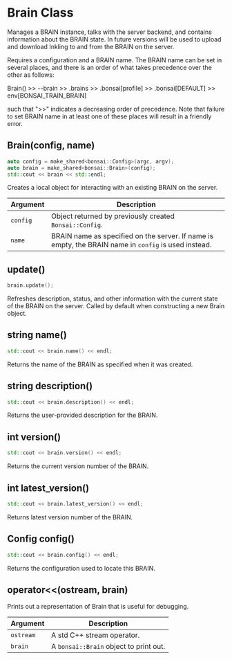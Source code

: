 # Brain Class

Manages a BRAIN instance, talks with the server backend, and contains
information about the BRAIN state. In future versions will be used to upload
and download Inkling to and from the BRAIN on the server.

Requires a configuration and a BRAIN name. The BRAIN name can be set in
several places, and there is an order of what takes precedence over the other as follows:

Brain() >> --brain >> .brains >> .bonsai[profile] >> .bonsai[DEFAULT] >> env[BONSAI_TRAIN_BRAIN]

such that ">>" indicates a decreasing order of precedence. Note that failure to set
BRAIN name in at least one of these places will result in a friendly error.

## Brain(config, name)

```cpp
auto config = make_shared<bonsai::Config>(argc, argv);
auto brain = make_shared<bonsai::Brain>(config);
std::cout << brain << std::endl;
```

Creates a local object for interacting with an existing BRAIN on the server.

| Argument | Description |
| ---      | ---         |
| `config` | Object returned by previously created `Bonsai::Config`. |
| `name`   | BRAIN name as specified on the server. If name is empty, the BRAIN name in `config` is used instead. |

## update()

```cpp
brain.update();
```

Refreshes description, status, and other information with the current state of the BRAIN on the server.
Called by default when constructing a new Brain object.

## string name()

```cpp
std::cout << brain.name() << endl;
```

Returns the name of the BRAIN as specified when it was created.

## string description()

```cpp
std::cout << brain.description() << endl;
```

Returns the user-provided description for the BRAIN.

## int version()

```cpp
std::cout << brain.version() << endl;
```

Returns the current version number of the BRAIN.

## int latest_version()

```cpp
std::cout << brain.latest_version() << endl;
```

Returns latest version number of the BRAIN.

## Config config()

```cpp
std::cout << brain.config() << endl;
```

Returns the configuration used to locate this BRAIN.

## operator<<(ostream, brain)

Prints out a representation of Brain that is useful for debugging.

| Argument  | Description |
| ---       | ---         |
| `ostream` | A std C++ stream operator. |
| `brain`   | A `bonsai::Brain` object to print out. |

